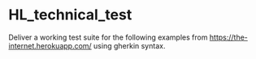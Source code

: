 # HL_technical_test
Deliver a working test suite for the following examples from https://the-internet.herokuapp.com/ using gherkin syntax. 
